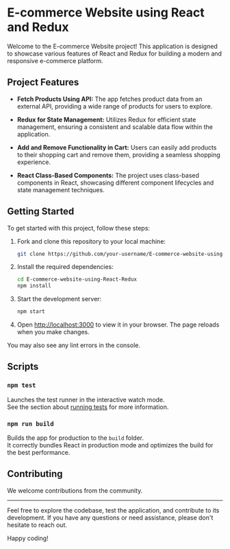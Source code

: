 # E-commerce Website using React and Redux

Welcome to the E-commerce Website project! This application is designed to showcase various features of React and Redux for building a modern and responsive e-commerce platform.

## Project Features

- **Fetch Products Using API:** The app fetches product data from an external API, providing a wide range of products for users to explore.

- **Redux for State Management:** Utilizes Redux for efficient state management, ensuring a consistent and scalable data flow within the application.

- **Add and Remove Functionality in Cart:** Users can easily add products to their shopping cart and remove them, providing a seamless shopping experience.

- **React Class-Based Components:** The project uses class-based components in React, showcasing different component lifecycles and state management techniques.

## Getting Started

To get started with this project, follow these steps:


1. Fork and clone this repository to your local machine:

   ```bash
   git clone https://github.com/your-username/E-commerce-website-using-React-Redux.git
   ```
2. Install the required dependencies:
   
   ```bash
   cd E-commerce-website-using-React-Redux
   npm install
   ```
3. Start the development server:
   ```bash
   npm start
   ```

4. Open [http://localhost:3000](http://localhost:3000) to view it in your browser. The page reloads when you make changes.
   
You may also see any lint errors in the console.

## Scripts

### `npm test`

Launches the test runner in the interactive watch mode.\
See the section about [running tests](https://facebook.github.io/create-react-app/docs/running-tests) for more information.

### `npm run build`

Builds the app for production to the `build` folder.\
It correctly bundles React in production mode and optimizes the build for the best performance.

## Contributing

We welcome contributions from the community.

------------------------------------------------------------------------

Feel free to explore the codebase, test the application, and contribute to its development. If you have any questions or need assistance, please don't hesitate to reach out.

Happy coding!
